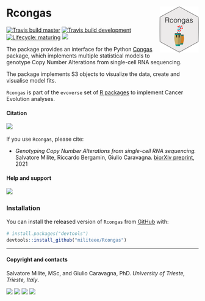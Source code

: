 
# Rcongas <a href='militeee.github.io/Rcongas'><img src='man/figures/logo.png' align="right" height="120" /></a>

<!-- badges: start -->

[![Travis build
master](https://travis-ci.org/militeee/Rcongas.svg?branch=master)](https://travis-ci.org/militeee/Rcongas)
[![Travis build
development](https://travis-ci.org/militeee/Rcongas.svg?branch=development)](https://travis-ci.org/militeee/Rcongas)
[![Lifecycle:
maturing](https://img.shields.io/badge/lifecycle-maturing-blue.svg)](https://www.tidyverse.org/lifecycle/#maturing)
[![](https://img.shields.io/badge/Part%20of-evoverse-blue.svg)](https://caravagn.github.io/evoverse)
<!-- badges: end -->

The package provides an interface for the Python
[Congas](https://github.com/Militeee/congas) package, which implements
multiple statistical models to genotype Copy Number Alterations from
single-cell RNA sequencing.

The package implements S3 objects to visualize the data, create and
visualise model fits.

`Rcongas` is part of the `evoverse` set of [R
packages](https://caravagnlab.github.io/evoverse) to implement Cancer
Evolution analyses.

#### Citation

[![](https://img.shields.io/badge/doi-10.1101/2021.02.02.429335-red.svg)](https://doi.org/10.1101/2021.02.02.429335)

If you use `Rcongas`, please cite:

-   *Genotyping Copy Number Alterations from single-cell RNA
    sequencing.* Salvatore Milite, Riccardo Bergamin, Giulio Caravagna.
    [biorXiv
    preprint](https://www.biorxiv.org/content/10.1101/2021.02.02.429335v1),
    2021

#### Help and support

[![](https://img.shields.io/badge/GitHub%20Pages-https://militeee.github.io/Rcongas/-steelblue.svg)](https://militeee.github.io/Rcongas)

### Installation

You can install the released version of `Rcongas` from
[GitHub](https://github.com/) with:

``` r
# install.packages("devtools")
devtools::install_github("militeee/Rcongas")
```

------------------------------------------------------------------------

#### Copyright and contacts

Salvatore Milite, MSc, and Giulio Caravagna, PhD. *University of
Trieste, Trieste, Italy*.

[![](https://img.shields.io/badge/Email-gcaravagn@gmail.com-informational.svg?style=social)](mailto:gcaravagn@gmail.com)
[![](https://img.shields.io/badge/caravagn-informational.svg?style=social&logo=GitHub)](https://github.com/caravagn)
[![](https://img.shields.io/badge/@gcaravagna-informational.svg?style=social&logo=Twitter)](https://twitter.com/gcaravagna)
[![](https://img.shields.io/badge/Homepage-informational.svg?style=social&logo=Google)](https://sites.google.com/site/giuliocaravagna/)

